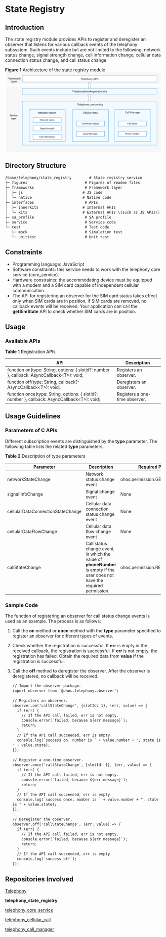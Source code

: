 # State Registry<a name="EN-US_TOPIC_0000001152064139"></a>


## Introduction<a name="section117mcpsimp"></a>

The state registry module provides APIs to register and deregister an observer that listens for various callback events of the telephony subsystem. Such events include but are not limited to the following: network status change, signal strength change, cell information change, cellular data connection status change, and call status change.

**Figure  1**  Architecture of the state registry module<a name="fig13267152558"></a>
![](figures/state-registry-module.architecture.png)

## Directory Structure<a name="section124mcpsimp"></a>

```
/base/telephony/state_registry        # State registry service
├─ figures                          # Figures of readme files
├─ frameworks                       # Framework layer
│  ├─ js                           # JS code
│  └─ native                       # Native code
├─ interfaces                       # APIs
│  ├─ innerkits                    # Internal APIs
│  └─ kits                         # External APIs \(such as JS APIs\)
├─ sa_profile                       # SA profile
├─ service                          # Service code
└─ test                             # Test code
   ├─ mock                          # Simulation test
   └─ unittest                      # Unit test
```

## Constraints<a name="section128mcpsimp"></a>

-   Programming language: JavaScript
-   Software constraints: this service needs to work with the telephony core service \(core\_service\).
-   Hardware constraints: the accommodating device must be equipped with a modem and a SIM card capable of independent cellular communication.
-   The API for registering an observer for the SIM card status takes effect only when SIM cards are in position. If SIM cards are removed, no callback events will be received. Your application can call the  **getSimState**  API to check whether SIM cards are in position.

## Usage<a name="section134mcpsimp"></a>

### Available APIs<a name="section136mcpsimp"></a>

**Table  1**  Registration APIs

<a name="table165976561598"></a>

| API                                                          | Description                    |
| ------------------------------------------------------------ | ------------------------------ |
| function on(type: String, options: { slotId?: number }, callback: AsyncCallback\<T\>): void; | Registers an observer.         |
| function off(type: String, callback?: AsyncCallback\<T\>): void; | Deregisters an observer.       |
| function once(type: String, options: { slotId?: number }, callback: AsyncCallback\<T\>): void; | Registers a one-time observer. |

## Usage Guidelines<a name="section163mcpsimp"></a>

### Parameters of C APIs<a name="section1099113151207"></a>

Different subscription events are distinguished by the  **type**  parameter. The following table lists the related  **type**  parameters.

**Table  2**  Description of type parameters

<a name="table1234838197"></a>

| Parameter                         | Description                                                  | Required Permission              |
| --------------------------------- | ------------------------------------------------------------ | -------------------------------- |
| networkStateChange                | Network status change event                                  | ohos.permission.GET_NETWORK_INFO |
| signalInfoChange                  | Signal change event                                          | None                             |
| cellularDataConnectionStateChange | Cellular data connection status change event                 | None                             |
| cellularDataFlowChange            | Cellular data flow change event                              | None                             |
| callStateChange                   | Call status change event, in which the value of **phoneNumber** is empty if the user does not have the required permission. | ohos.permission.READ_CALL_LOG    |

### Sample Code<a name="section1558565082915"></a>

The function of registering an observer for call status change events is used as an example. The process is as follows:

1.  Call the  **on**  method or  **once**  method with the  **type**  parameter specified to register an observer for different types of events.
2.  Check whether the registration is successful. If  **err**  is empty in the received callback, the registration is successful. If  **err**  is not empty, the registration has failed. Obtain the required data from  **value**  if the registration is successful. 
3.  Call the  **off**  method to deregister the observer. After the observer is deregistered, no callback will be received.

    ```
    // Import the observer package.
    import observer from '@ohos.telephony.observer';
    
    // Registers an observer.
    observer.on('callStateChange', {slotId: 1}, (err, value) => {
      if (err) {
        // If the API call failed, err is not empty.
        console.error(`failed, because ${err.message}`);
        return;
      }
      // If the API call succeeded, err is empty.
      console.log(`success on. number is ` + value.number + ", state is " + value.state);
    });
    
    // Register a one-time observer.
    observer.once('callStateChange', {slotId: 1}, (err, value) => {
      if (err) {
        // If the API call failed, err is not empty.
        console.error(`failed, because ${err.message}`);
        return;
      }
      // If the API call succeeded, err is empty.
      console.log(`success once. number is ` + value.number + ", state is " + value.state);
    });
    
    // Deregister the observer.
    observer.off('callStateChange', (err, value) => {
      if (err) {
        // If the API call failed, err is not empty.
        console.error(`failed, because ${err.message}`);
        return;
      }
      // If the API call succeeded, err is empty.
      console.log(`success off`);
    });
    ```


## Repositories Involved<a name="section206mcpsimp"></a>

[Telephony](https://gitee.com/openharmony/docs/blob/master/en/readme/telephony.md)

**telephony_state_registry**

[telephony_core_service](https://gitee.com/openharmony/telephony_core_service/blob/master/README.md)

[telephony_cellular_call](https://gitee.com/openharmony/telephony_cellular_call/blob/master/README.md)

[telephony_call_manager](https://gitee.com/openharmony/telephony_call_manager/blob/master/README.md)
